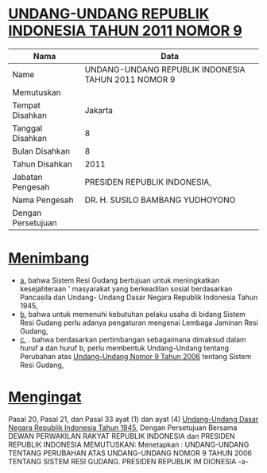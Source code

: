 # [UNDANG-UNDANG REPUBLIK INDONESIA TAHUN 2011 NOMOR 9](http://example.org/legal/document/uu/2011/9)

| Nama | Data |
| ------ | ----- |
|Name|UNDANG-UNDANG REPUBLIK INDONESIA TAHUN 2011 NOMOR 9|
|Memutuskan||
|Tempat Disahkan|Jakarta|
|Tanggal Disahkan|8|
|Bulan Disahkan|8|
|Tahun Disahkan|2011|
|Jabatan Pengesah|PRESIDEN REPUBLIK INDONESIA,|
|Nama Pengesah|DR. H. SUSILO BAMBANG YUDHOYONO|
|Dengan Persetujuan||
# [Menimbang](http://example.org/legal/document/uu/2011/9/menimbang)

* [a.](http://example.org/legal/document/uu/2011/9/menimbang/point/a) bahwa Sistem Resi Gudang bertujuan untuk meningkatkan kesejahteraan ' masyarakat yang berkeadilan sosial berdasarkan Pancasila dan Undang- Undang Dasar Negara Republik Indonesia Tahun 1945,
* [b.](http://example.org/legal/document/uu/2011/9/menimbang/point/b) bahwa untuk memenuhi kebutuhan pelaku usaha di bidang Sistem Resi Gudang perlu adanya pengaturan mengenai Lembaga Jaminan Resi Gudang,
* [c.](http://example.org/legal/document/uu/2011/9/menimbang/point/c) . bahwa berdasarkan pertimbangan sebagaimana dimaksud dalam huruf a dan huruf b, perlu membentuk Undang-Undang tentang Perubahan atas [Undang-Undang Nomor 9 Tahun 2006](http://example.org/legal/document/uu/2006/9) tentang Sistem Resi Gudang,
# [Mengingat](http://example.org/legal/document/uu/2011/9/mengingat)
Pasal 20, Pasal 21, dan Pasal 33 ayat (1) dan ayat (4) [Undang-Undang Dasar Negara Republik Indonesia Tahun 1945](http://example.org/legal/document/uu), Dengan Persetujuan Bersama DEWAN PERWAKILAN RAKYAT REPUBLIK INDONESIA dan PRESIDEN REPUBLIK INDONESIA MEMUTUSKAN: Menetapkan : UNDANG-UNDANG TENTANG PERUBAHAN ATAS UNDANG-UNDANG NOMOR 9 TAHUN 2006 TENTANG SISTEM RESI GUDANG. PRESIDEN REPUBLIK IM DIONESIA -a-